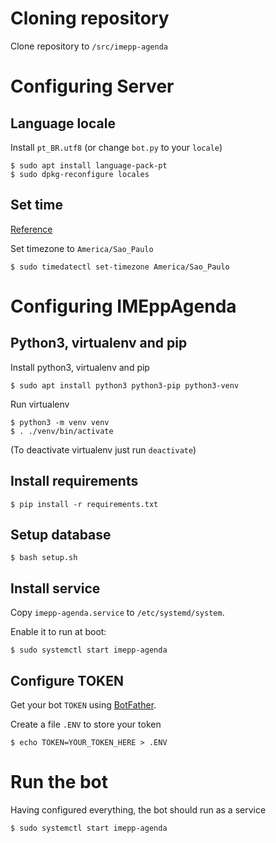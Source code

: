 # Cloning repository

Clone repository to `/src/imepp-agenda`

# Configuring Server

## Language locale

Install `pt_BR.utf8` (or change `bot.py` to your `locale`)

```
$ sudo apt install language-pack-pt
$ sudo dpkg-reconfigure locales
```

## Set time

[Reference](https://www.digitalocean.com/community/tutorials/how-to-set-up-time-synchronization-on-ubuntu-16-04)

Set timezone to `America/Sao_Paulo`

```
$ sudo timedatectl set-timezone America/Sao_Paulo
```

# Configuring IMEppAgenda

## Python3, virtualenv and pip

Install python3, virtualenv and pip

```
$ sudo apt install python3 python3-pip python3-venv
```

Run virtualenv

```
$ python3 -m venv venv
$ . ./venv/bin/activate
```

(To deactivate virtualenv just run `deactivate`)

## Install requirements

```
$ pip install -r requirements.txt
```

## Setup database

```
$ bash setup.sh
```

## Install service

Copy `imepp-agenda.service` to `/etc/systemd/system`.

Enable it to run at boot:

```
$ sudo systemctl start imepp-agenda
```

## Configure TOKEN

Get your bot `TOKEN` using [BotFather](https://telegram.me/BotFather).

Create a file `.ENV` to store your token

```
$ echo TOKEN=YOUR_TOKEN_HERE > .ENV
```

# Run the bot

Having configured everything, the bot should run as a service

```
$ sudo systemctl start imepp-agenda
```
